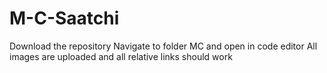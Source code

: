 # M-C-Saatchi
Download the repository
Navigate to folder MC and open in code editor
All images are uploaded and all relative links should work
